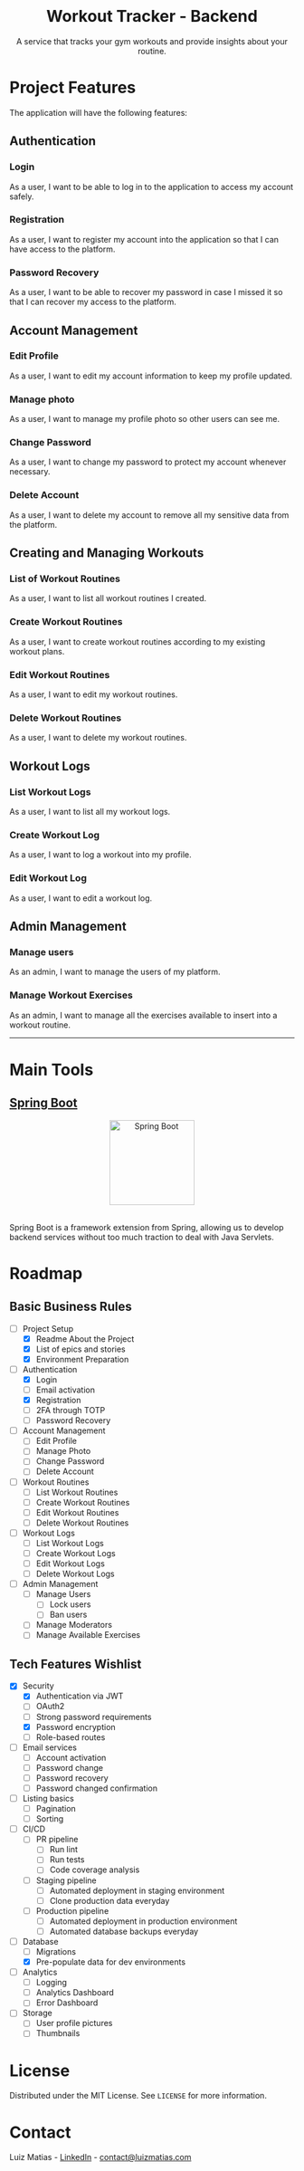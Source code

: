 <div id="top"></div>

<br />
<div align="center">
  <!-- <img src="https://i.imgur.com/42m4MaA.png" alt="Project Logo" height="150"> -->
  <h1 align="center">Workout Tracker - Backend</h1>
  <p align="center">
    A service that tracks your gym workouts and provide insights about your routine.
  </p>
</div>

# Project Features

The application will have the following features:

## Authentication

### Login

As a user, I want to be able to log in to the application to access my account safely.

### Registration

As a user, I want to register my account into the application so that I can have access to the platform.

### Password Recovery

As a user, I want to be able to recover my password in case I missed it so that I can recover my access to the platform.

## Account Management

### Edit Profile

As a user, I want to edit my account information to keep my profile updated.

### Manage photo

As a user, I want to manage my profile photo so other users can see me.

### Change Password

As a user, I want to change my password to protect my account whenever necessary.

### Delete Account

As a user, I want to delete my account to remove all my sensitive data from the platform.

## Creating and Managing Workouts

### List of Workout Routines

As a user, I want to list all workout routines I created.

### Create Workout Routines

As a user, I want to create workout routines according to my existing workout plans.

### Edit Workout Routines

As a user, I want to edit my workout routines.

### Delete Workout Routines

As a user, I want to delete my workout routines.

## Workout Logs

### List Workout Logs

As a user, I want to list all my workout logs.

### Create Workout Log

As a user, I want to log a workout into my profile.

### Edit Workout Log

As a user, I want to edit a workout log.

## Admin Management

### Manage users

As an admin, I want to manage the users of my platform.

### Manage Workout Exercises

As an admin, I want to manage all the exercises available to insert into a workout routine.

___

# Main Tools

## [Spring Boot](https://spring.io/projects/spring-boot)

<div align="center">
  <img src="https://i.imgur.com/eB4qk7Z.png" alt="Spring Boot" height="150">
</div>

<br />

Spring Boot is a framework extension from Spring, allowing us to develop backend services without too much traction to deal with Java Servlets.

# Roadmap

## Basic Business Rules

- [ ] Project Setup
    - [X] Readme About the Project
    - [X] List of epics and stories
    - [X] Environment Preparation
- [ ] Authentication
    - [X] Login
    - [ ] Email activation
    - [X] Registration
    - [ ] 2FA through TOTP
    - [ ] Password Recovery
- [ ] Account Management
    - [ ] Edit Profile
    - [ ] Manage Photo
    - [ ] Change Password
    - [ ] Delete Account
- [ ] Workout Routines
    - [ ] List Workout Routines
    - [ ] Create Workout Routines
    - [ ] Edit Workout Routines
    - [ ] Delete Workout Routines
- [ ] Workout Logs
    - [ ] List Workout Logs
    - [ ] Create Workout Logs
    - [ ] Edit Workout Logs
    - [ ] Delete Workout Logs
- [ ] Admin Management
    - [ ] Manage Users
      - [ ] Lock users
      - [ ] Ban users
    - [ ] Manage Moderators
    - [ ] Manage Available Exercises

## Tech Features Wishlist

- [X] Security
    - [X] Authentication via JWT
    - [ ] OAuth2
    - [ ] Strong password requirements
    - [X] Password encryption
    - [ ] Role-based routes
- [ ] Email services
    - [ ] Account activation
    - [ ] Password change
    - [ ] Password recovery
    - [ ] Password changed confirmation
- [ ] Listing basics
    - [ ] Pagination
    - [ ] Sorting
- [ ] CI/CD
    - [ ] PR pipeline
        - [ ] Run lint
        - [ ] Run tests
        - [ ] Code coverage analysis
    - [ ] Staging pipeline
        - [ ] Automated deployment in staging environment
        - [ ] Clone production data everyday
    - [ ] Production pipeline
        - [ ] Automated deployment in production environment
        - [ ] Automated database backups everyday
- [ ] Database
    - [ ] Migrations
    - [X] Pre-populate data for dev environments
- [ ] Analytics
    - [ ] Logging
    - [ ] Analytics Dashboard
    - [ ] Error Dashboard
- [ ] Storage
    - [ ] User profile pictures
    - [ ] Thumbnails

# License

Distributed under the MIT License. See `LICENSE` for more information.

# Contact

Luiz Matias - [LinkedIn](https://www.linkedin.com/in/luizmatiasdev/) - contact@luizmatias.com
